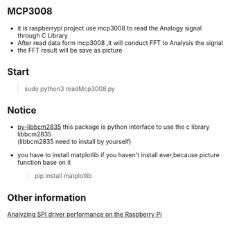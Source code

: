 ## MCP3008

- it is raspberrypi project use mcp3008 to read the Analogy signal through C Library
- After read data form mcp3008 ,it will conduct FFT to Analysis the signal
- the FFT result will be save as picture

## Start 
  > sudo python3 readMcp3008.py



##  Notice
- [py-libbcm2835](https://github.com/mubeta06/py-libbcm2835)
this package is python interface to use the c library libbcm2835   
(libbcm2835 need to install by yourself)
- you have to install matplotlib if you haven't install ever,because picture function base on it
    
    > pip install matplotlib

## Other information
  [Analyzing SPI driver performance on the Raspberry Pi](http://www.jumpnowtek.com/rpi/Analyzing-raspberry-pi-spi-performance.html)
  
